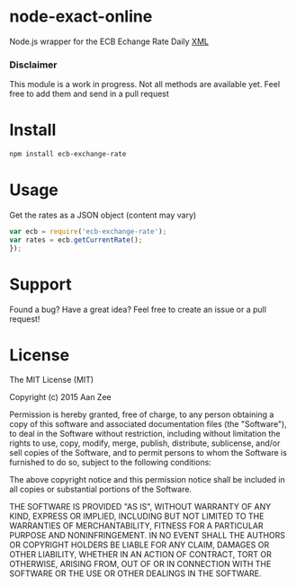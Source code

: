 # node-exact-online
Node.js wrapper for the ECB Echange Rate Daily [XML](http://www.ecb.europa.eu/stats/eurofxref/eurofxref-daily.xml)

### Disclaimer

This module is a work in progress. Not all methods are available yet. Feel free to add them and send in a pull request

# Install

```bash
npm install ecb-exchange-rate
```
# Usage 

Get the rates as a JSON object (content may vary)
```javascript
var ecb = require('ecb-exchange-rate');
var rates = ecb.getCurrentRate();
});
```

# Support
Found a bug? Have a great idea? Feel free to create an issue or a pull request!

# License

The MIT License (MIT)

Copyright (c) 2015 Aan Zee

Permission is hereby granted, free of charge, to any person obtaining a copy
of this software and associated documentation files (the "Software"), to deal
in the Software without restriction, including without limitation the rights
to use, copy, modify, merge, publish, distribute, sublicense, and/or sell
copies of the Software, and to permit persons to whom the Software is
furnished to do so, subject to the following conditions:

The above copyright notice and this permission notice shall be included in all
copies or substantial portions of the Software.

THE SOFTWARE IS PROVIDED "AS IS", WITHOUT WARRANTY OF ANY KIND, EXPRESS OR
IMPLIED, INCLUDING BUT NOT LIMITED TO THE WARRANTIES OF MERCHANTABILITY,
FITNESS FOR A PARTICULAR PURPOSE AND NONINFRINGEMENT. IN NO EVENT SHALL THE
AUTHORS OR COPYRIGHT HOLDERS BE LIABLE FOR ANY CLAIM, DAMAGES OR OTHER
LIABILITY, WHETHER IN AN ACTION OF CONTRACT, TORT OR OTHERWISE, ARISING FROM,
OUT OF OR IN CONNECTION WITH THE SOFTWARE OR THE USE OR OTHER DEALINGS IN THE
SOFTWARE.

